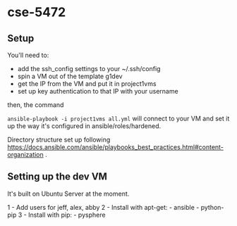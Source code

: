 # cse-5472

## Setup

 You'll need to:
 - add the ssh_config settings to your ~/.ssh/config
 - spin a VM out of the template g1dev
 - get the IP from the VM and put it in project1vms
 - set up key authentication to that IP with your username

 then, the command

 `ansible-playbook -i project1vms all.yml` will connect to your VM and set it up the way it's configured in ansible/roles/hardened.

Directory structure set up following https://docs.ansible.com/ansible/playbooks_best_practices.html#content-organization .

## Setting up the dev VM

It's built on Ubuntu Server at the moment.

1 - Add users for jeff, alex, abby
2 - Install with apt-get:
    - ansible
    - python-pip
3 - Install with pip:
    - pysphere
